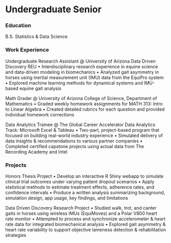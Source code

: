 # Undergraduate Senior

### Education
B.S. Statistics & Data Science

### Work Experience
Undergraduate Research Assistant @ University of Arizona
Data Driven Discovery REU 
• Interdisciplinary research experience in equine science and data-driven modeling in biomechanics
• Analyzed gait asymmetry in horses using inertial measurement unit (IMU) data from the EquiPro system
• Explored machine learning methods for dynamical systems and IMU-based equine gait analysis

Math Grader @ University of Arizona
College of Science, Department of Mathematics
• Graded weekly homework assignments for MATH 313: Intro to Linear Algebra
• Created detailed rubrics for each question and provided individual homework corrections

Data Analytics Trainee @ The Global Career Accelerator
Data Analytics Track: Microsoft Excel & Tableau 
• Two-part, project-based program that focused on building real-world industry experience
• Simulated delivery of data insights & recommendations to various partner companies
• Completed certified capstone projects using actual data from The Recording Academy and Intel

### Projects
Honors Thesis Project
• Develop an interactive R Shiny webapp to simulate clinical trial outcomes under varying patient dropout scenarios
• Apply statistical methods to estimate treatment effects, adherence rates, and confidence intervals
• Produce a written analysis summarizing background, simulation design, app usage, key findings, and limitations

Data Driven Discovery Research Project
• Studied walk, trot, and canter gaits in horses using wireless IMUs (EquiMoves) and a Polar V800 heart rate monitor
• Attempted to process and synchronize accelerometer & heart rate data for integrated biomechanical analysis
• Explored gait asymmetry & heart rate variability to support objective lameness detection & rehabilitation strategies
